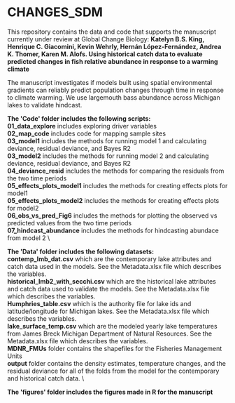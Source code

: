 # CHANGES_SDM


This repository contains the data and code that supports the manuscript currently under review at Global Change Biology: **Katelyn B.S. King, Henrique C. Giacomini, Kevin Wehrly, Hernán López-Fernández, Andrea K. Thomer, Karen M. Alofs.
Using historical catch data to evaluate predicted changes in fish relative abundance in response to a warming climate**  

The manuscript investigates if models built using spatial environmental gradients can reliably predict population changes through time in response to climate warming. We use largemouth bass abundance across Michigan lakes to validate hindcast. 


**The 'Code' folder includes the following scripts:** \
**01_data_explore** includes exploring driver variables \
**02_map_code** includes code for mapping sample sites \
**03_model1** includes the methods for running model 1 and calculating deviance,  residual deviance, and Bayes R2 \
**03_model2** includes the methods for running model 2 and calculating deviance,  residual deviance, and Bayes R2 \
**04_deviance_resid** includes the methods for comparing the residuals from the two time periods \
**05_effects_plots_model1** includes the methods for creating effects plots for model1 \
**05_effects_plots_model2** includes the methods for creating effects plots for model2 \
**06_obs_vs_pred_Fig6** includes the methods for plotting the observed vs predicted values from the two time periods \
**07_hindcast_abundance** includes the methods for hindcasting abundace from model 2 \


**The 'Data' folder includes the following datasets:** \
**contemp_lmb_dat.csv** which are the contemporary lake attributes and catch data used in the models. See the Metadata.xlsx file which describes the variables. \
**historical_lmb2_with_secchi.csv** which are the historical lake attributes and catch data used to validate the models. See the Metadata.xlsx file which describes the variables.  \
**Humphries_table.csv** which is the authority file for lake ids and latitude/longitude for Michigan lakes. See the Metadata.xlsx file which describes the variables. \
**lake_surface_temp.csv** which are the modeled yearly lake temperatures from James Breck Michigan Department of Natural Resources. See the Metadata.xlsx file which describes the variables. \
**MDNR_FMUs** folder contains the shapefiles for the Fisheries Management Units \
**output** folder contains the density estimates, temperature changes, and the residual deviance for all of the folds from the model for the contemporary and historical catch data. \

**The 'figures' folder includes the figures made in R for the manuscript**

